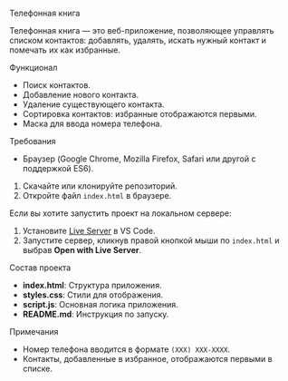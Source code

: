 Телефонная книга

Телефонная книга — это веб-приложение, позволяющее управлять списком контактов: добавлять, удалять, искать нужный контакт и помечать их как избранные.

Функционал
- Поиск контактов.
- Добавление нового контакта.
- Удаление существующего контакта.
- Сортировка контактов: избранные отображаются первыми.
- Маска для ввода номера телефона.

Требования
- Браузер (Google Chrome, Mozilla Firefox, Safari или другой с поддержкой ES6).

1. Скачайте или клонируйте репозиторий.
2. Откройте файл `index.html` в браузере.

Если вы хотите запустить проект на локальном сервере:
1. Установите [Live Server](https://marketplace.visualstudio.com/items?itemName=ritwickdey.LiveServer) в VS Code.
2. Запустите сервер, кликнув правой кнопкой мыши по `index.html` и выбрав **Open with Live Server**.

Состав проекта
- **index.html**: Структура приложения.
- **styles.css**: Стили для отображения.
- **script.js**: Основная логика приложения.
- **README.md**: Инструкция по запуску.

Примечания
- Номер телефона вводится в формате `(XXX) XXX-XXXX`.
- Контакты, добавленные в избранное, отображаются первыми в списке.